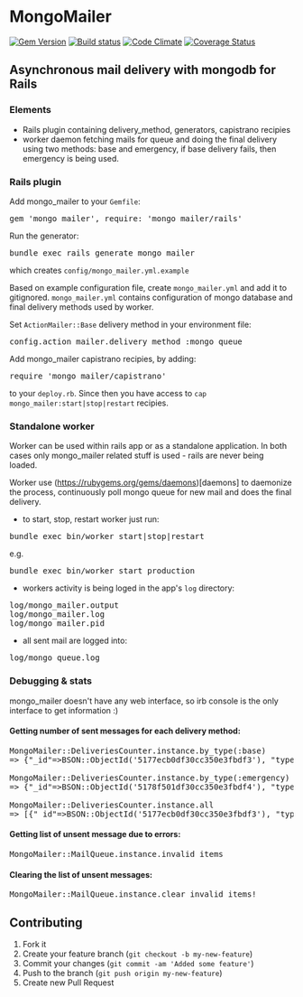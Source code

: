 # MongoMailer

[![Gem Version](https://badge.fury.io/rb/mongo_mailer.png)][gem_version]
[![Build status](https://secure.travis-ci.org/infakt/mongo_mailer.png)][travis]
[![Code Climate](https://codeclimate.com/github/infakt/mongo_mailer.png)][codeclimate]
[![Coverage Status](https://coveralls.io/repos/infakt/mongo_mailer/badge.png?branch=master)][coveralls]

[gem_version]: https://rubygems.org/gems/mongo_mailer
[travis]: http://travis-ci.org/infakt/mongo_mailer
[codeclimate]: https://codeclimate.com/github/infakt/mongo_mailer
[coveralls]: https://coveralls.io/r/infakt/mongo_mailer


## Asynchronous mail delivery with mongodb for Rails

### Elements

* Rails plugin containing delivery_method, generators, capistrano recipies
* worker daemon fetching mails for queue and doing the final delivery using two methods: base and emergency, if base delivery fails, then emergency is being used.

### Rails plugin

Add mongo_mailer to your `Gemfile`:
<pre>
gem 'mongo_mailer', require: 'mongo_mailer/rails'
</pre>

Run the generator:
<pre>
bundle exec rails generate mongo_mailer
</pre>
which creates `config/mongo_mailer.yml.example`

Based on example configuration file, create `mongo_mailer.yml` and add it to gitignored. 
`mongo_mailer.yml` contains configuration of mongo database and final delivery methods used by worker.

Set `ActionMailer::Base` delivery method in your environment file:
<pre>
config.action_mailer.delivery_method :mongo_queue
</pre>

Add mongo_mailer capistrano recipies, by adding:
<pre>
require 'mongo_mailer/capistrano'
</pre>
to your `deploy.rb`. Since then you have access to `cap mongo_mailer:start|stop|restart` recipies.

### Standalone worker

Worker can be used within rails app or as a standalone application. In both cases only mongo_mailer related stuff is used - rails are never being loaded.

Worker use (https://rubygems.org/gems/daemons)[daemons] to daemonize the process, continuously poll mongo queue for new mail and does the final delivery.

* to start, stop, restart worker just run:
<pre>
bundle exec bin/worker start|stop|restart <rails_env>
</pre>
e.g.
<pre>
bundle exec bin/worker start production
</pre>

* workers activity is being loged in the app's `log` directory:
<pre>
log/mongo_mailer.output
log/mongo_mailer.log
log/mongo_mailer.pid
</pre>

* all sent mail are logged into:
<pre>
log/mongo_queue.log
</pre>

### Debugging & stats

mongo_mailer doesn't have any web interface, so irb console is the only interface to get information :)

#### Getting number of sent messages for each delivery method:

<pre>
MongoMailer::DeliveriesCounter.instance.by_type(:base)
=> {"_id"=>BSON::ObjectId('5177ecb0df30cc350e3fbdf3'), "type"=>:base, "value"=>11}

MongoMailer::DeliveriesCounter.instance.by_type(:emergency)
=> {"_id"=>BSON::ObjectId('5178f501df30cc350e3fbdf4'), "type"=>:base, "value"=>1}

MongoMailer::DeliveriesCounter.instance.all
=> [{"_id"=>BSON::ObjectId('5177ecb0df30cc350e3fbdf3'), "type"=>:base, "value"=>11}, {"_id"=>BSON::ObjectId('5178f501df30cc350e3fbdf4'), "type"=>:emergency, "value"=>1}]
</pre>

#### Getting list of unsent message due to errors:

<pre>
MongoMailer::MailQueue.instance.invalid_items
</pre>

#### Clearing the list of unsent messages:

<pre>
MongoMailer::MailQueue.instance.clear_invalid_items!
</pre>

## Contributing

1. Fork it
2. Create your feature branch (`git checkout -b my-new-feature`)
3. Commit your changes (`git commit -am 'Added some feature'`)
4. Push to the branch (`git push origin my-new-feature`)
5. Create new Pull Request
